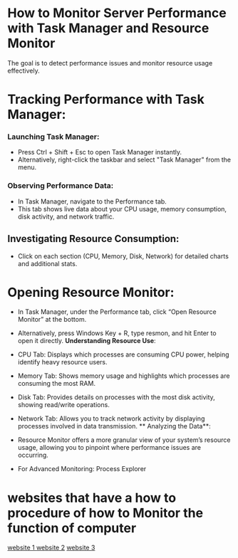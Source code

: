 # How to Monitor Server Performance with Task Manager and Resource Monitor

The goal is to detect performance issues and monitor resource usage effectively.

# Tracking Performance with Task Manager:
###  Launching Task Manager:

* Press Ctrl + Shift + Esc to open Task Manager instantly.
* Alternatively, right-click the taskbar and select "Task Manager" from the menu.
### Observing Performance Data:

* In Task Manager, navigate to the Performance tab.
* This tab shows live data about your CPU usage, memory consumption, disk activity, and network traffic.
## Investigating Resource Consumption:

* Click on each section (CPU, Memory, Disk, Network) for detailed charts and additional stats.

#  Opening Resource Monitor:

* In Task Manager, under the Performance tab, click “Open Resource Monitor” at the bottom.

* Alternatively, press Windows Key + R, type resmon, and hit Enter to open it directly.
 **Understanding Resource Use**:
  
* CPU Tab: Displays which processes are consuming CPU power, helping identify heavy resource users.
* Memory Tab: Shows memory usage and highlights which processes are consuming the most RAM.
* Disk Tab: Provides details on processes with the most disk activity, showing read/write operations.
* Network Tab: Allows you to track network activity by displaying processes involved in data transmission.
** Analyzing the Data**:

* Resource Monitor offers a more granular view of your system’s resource usage, allowing you to pinpoint where performance issues are occurring.
* For Advanced Monitoring: Process Explorer
  

# websites that have a how to procedure of how to Monitor the function of computer  
[website 1 ](https://support.microsoft.com/en-us/windows/device-performance-and-health-in-the-windows-security-app-59d8499d-b6fd-6930-7667-ebf8ae10e08d?utm_source=chatgpt.com)
[website 2](https://systembooster.minitool.com/boost-pc/how-to-check-computer-performance.html?utm_source=chatgpt.com)
[website 3](https://techcommunity.microsoft.com/blog/askperf/windows-performance-monitor-overview/375481?utm_source=chatgpt.com)
